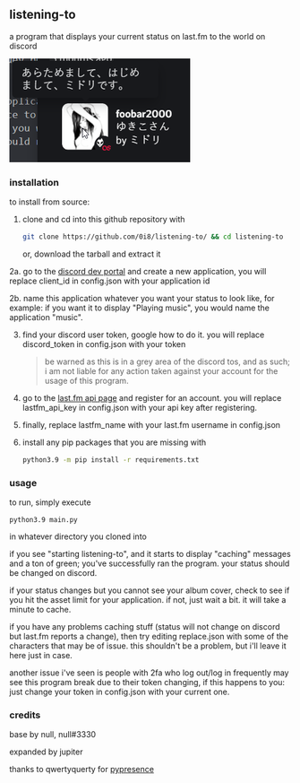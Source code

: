 ## listening-to
a program that displays your current status on last.fm to the world on discord

![](screenshot.png)
### installation
to install from source:
1. clone and cd into this github repository with
    ```bash
    git clone https://github.com/0i8/listening-to/ && cd listening-to
    ```
    or, download the tarball and extract it
    
2a. go to the [discord dev portal](https://discord.com/developers/) and create a new application, you will replace client_id in config.json with your application id
 
2b. name this application whatever you want your status to look like, for example: if you want it to display "Playing music", you would name the application "music".

3. find your discord user token, google how to do it. you will replace discord_token in config.json with your token

    > be warned as this is in a grey area of the discord tos, and as such; i am not liable for any action taken against your account for the usage of this program.

3. go to the [last.fm api page](https://www.last.fm/api) and register for an account. you will replace lastfm_api_key in config.json with your api key after registering.
4. finally, replace lastfm_name with your last.fm username in config.json
5. install any pip packages that you are missing with
    ```bash
    python3.9 -m pip install -r requirements.txt
    ```
### usage
to run, simply execute
```
python3.9 main.py
```
in whatever directory you cloned into

if you see "starting listening-to", and it starts to display "caching" messages and a ton of green; you've successfully ran the program. your status should be changed on discord.

if your status changes but you cannot see your album cover, check to see if you hit the asset limit for your application. if not, just wait a bit. it will take a minute to cache.

if you have any problems caching stuff (status will not change on discord but last.fm reports a change), then try editing replace.json with some of the characters that may be of issue. this shouldn't be a problem, but i'll leave it here just in case.

another issue i've seen is people with 2fa who log out/log in frequently may see this program break due to their token changing, if this happens to you: just change your token in config.json with your current one.

### credits
base by null, null#3330

expanded by jupiter

thanks to qwertyquerty for [pypresence](https://github.com/qwertyquerty/pypresence)
